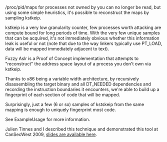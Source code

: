 /proc/pid/maps for processes not owned by you can no longer be read, but using some simple heuristics, it's possible to reconstruct the maps by sampling kstkeip.

kstkeip is a very low granularity counter, few processes worth attacking are compute bound for long periods of time. With the very few unique samples that can be acquired, it's not immediately obvious whether this information leak is useful or not (note that due to the way linkers typically use PT\_LOAD, data will be mapped immediately adjacent to text).

Fuzzy Aslr is a Proof of Concept implementation that attempts to "reconstruct" the address space layout of a process you don't own via kstkeip.

Thanks to x86 being a variable width architecture, by recursively disassembling the target binary and all DT\_NEEDED dependencies and recording the instruction boundaries it encounters, we're able to build up a fingerprint of each section of code that will be mapped.

Surprisingly, just a few (6 or so) samples of kstskeip from the same mapping is enough to uniquely fingerprint most code.

See ExampleUsage for more information.

Julien Tinnes and I described this technique and demonstrated this tool at CanSecWest 2009, [slides are available here](http://blog.cr0.org/2009/04/local-bypass-of-linux-aslr-through-proc.html).